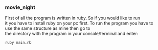### movie_night

First of all the program is written in ruby. So if you would like to run \
it you have to install ruby on your pc first.
To run the program you have to use the same structure as mine then go to \
the directory with the program in your console/terminal and enter:
```
ruby main.rb
```
